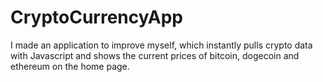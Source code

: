 # CryptoCurrencyApp

I made an application to improve myself, which instantly pulls crypto data with Javascript and shows the current prices of bitcoin, dogecoin and ethereum on the home page.
